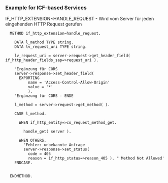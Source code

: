 ### Example for ICF-based Services

IF_HTTP_EXTENSION~HANDLE_REQUEST - Wird vom Server für jeden eingehenden HTTP Request gerufen
```ABAP
  METHOD if_http_extension~handle_request.

    DATA l_method TYPE string.
    DATA lv_request_uri TYPE string.

    lv_request_uri = server->request->get_header_field( if_http_header_fields_sap=>request_uri ).

    "Ergänzung für CORS
    server->response->set_header_field(
      EXPORTING
          name = 'Access-Control-Allow-Origin'
          value = '*'
          ).
    "Ergänzung für CORS - ENDE

    l_method = server->request->get_method( ).

    CASE l_method.

      WHEN if_http_entity=>co_request_method_get.

        handle_get( server ).

      WHEN OTHERS.
        "Fehler: unbekannte Anfrage
        server->response->set_status(
          code = 405
          reason = if_http_status=>reason_405 ). "'Method Not Allowed'
    ENDCASE.


  ENDMETHOD.
  ```
  
  
